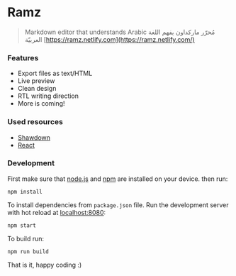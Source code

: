# Ramz
> Markdown editor that understands Arabic
‏مُحرّر ماركداون يفهم اللغة العربيّة
[https://ramz.netlify.com](https://ramz.netlify.com/)

### Features
- Export files as text/HTML
- Live preview
- Clean design
- RTL writing direction
- More is coming!
### Used resources
- [Shawdown](https://github.com/showdownjs/showdown)
- [React](https://github.com/facebook/react)

### Development
First make sure that [node.js](https://nodejs.org) and [npm](https://www.npmjs.com/) are installed on your device. 
then run:

    npm install
To install dependencies from `package.json` file.
Run the development server with hot reload at [localhost:8080](localhost:8080):

    npm start
To build run:

    npm run build

   That is it, happy coding :)

